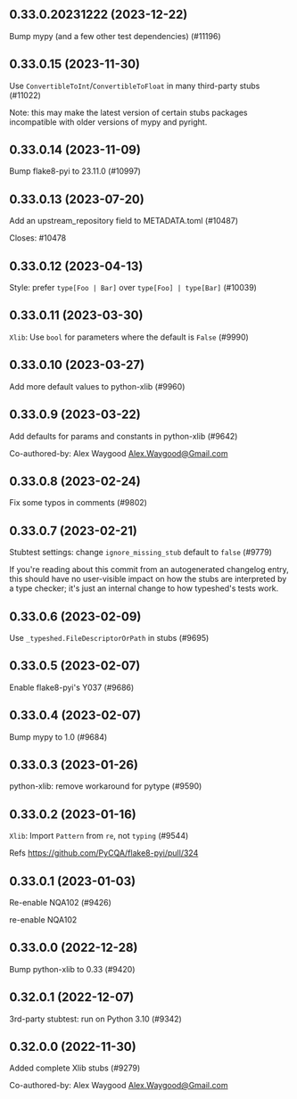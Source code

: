 ## 0.33.0.20231222 (2023-12-22)

Bump mypy (and a few other test dependencies) (#11196)

## 0.33.0.15 (2023-11-30)

Use `ConvertibleToInt`/`ConvertibleToFloat` in many third-party stubs (#11022)

Note: this may make the latest version of certain stubs packages incompatible with older versions of mypy and pyright.

## 0.33.0.14 (2023-11-09)

Bump flake8-pyi to 23.11.0 (#10997)

## 0.33.0.13 (2023-07-20)

Add an upstream_repository field to METADATA.toml (#10487)

Closes: #10478

## 0.33.0.12 (2023-04-13)

Style: prefer `type[Foo | Bar]` over `type[Foo] | type[Bar]` (#10039)

## 0.33.0.11 (2023-03-30)

`Xlib`: Use `bool` for parameters where the default is `False` (#9990)

## 0.33.0.10 (2023-03-27)

Add more default values to python-xlib (#9960)

## 0.33.0.9 (2023-03-22)

Add defaults for params and constants in python-xlib (#9642)

Co-authored-by: Alex Waygood <Alex.Waygood@Gmail.com>

## 0.33.0.8 (2023-02-24)

Fix some typos in comments (#9802)

## 0.33.0.7 (2023-02-21)

Stubtest settings: change `ignore_missing_stub` default to `false` (#9779)

If you're reading about this commit from an autogenerated changelog entry, this should have no user-visible impact on how the stubs are interpreted by a type checker; it's just an internal change to how typeshed's tests work.

## 0.33.0.6 (2023-02-09)

Use `_typeshed.FileDescriptorOrPath` in stubs (#9695)

## 0.33.0.5 (2023-02-07)

Enable flake8-pyi's Y037 (#9686)

## 0.33.0.4 (2023-02-07)

Bump mypy to 1.0 (#9684)

## 0.33.0.3 (2023-01-26)

python-xlib: remove workaround for pytype (#9590)

## 0.33.0.2 (2023-01-16)

`Xlib`: Import `Pattern` from `re`, not `typing` (#9544)

Refs https://github.com/PyCQA/flake8-pyi/pull/324

## 0.33.0.1 (2023-01-03)

Re-enable NQA102 (#9426)

re-enable NQA102

## 0.33.0.0 (2022-12-28)

Bump python-xlib to 0.33 (#9420)

## 0.32.0.1 (2022-12-07)

3rd-party stubtest: run on Python 3.10 (#9342)

## 0.32.0.0 (2022-11-30)

Added complete Xlib stubs (#9279)

Co-authored-by: Alex Waygood <Alex.Waygood@Gmail.com>

